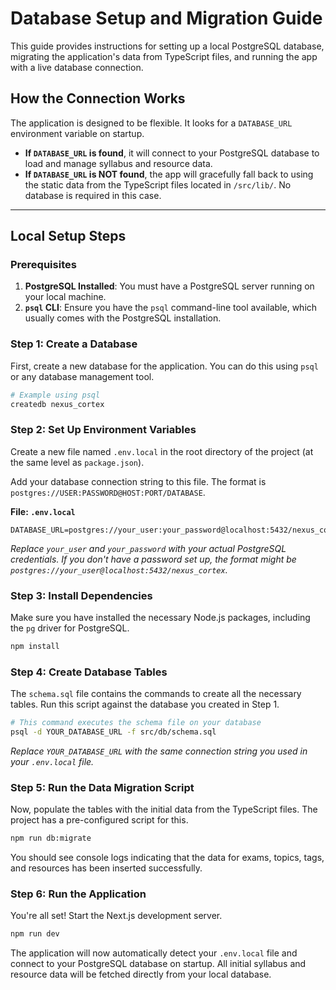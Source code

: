 # Database Setup and Migration Guide

This guide provides instructions for setting up a local PostgreSQL database, migrating the application's data from TypeScript files, and running the app with a live database connection.

## How the Connection Works

The application is designed to be flexible. It looks for a `DATABASE_URL` environment variable on startup.
- **If `DATABASE_URL` is found**, it will connect to your PostgreSQL database to load and manage syllabus and resource data.
- **If `DATABASE_URL` is NOT found**, the app will gracefully fall back to using the static data from the TypeScript files located in `/src/lib/`. No database is required in this case.

---

## Local Setup Steps

### Prerequisites

1.  **PostgreSQL Installed**: You must have a PostgreSQL server running on your local machine.
2.  **`psql` CLI**: Ensure you have the `psql` command-line tool available, which usually comes with the PostgreSQL installation.

### Step 1: Create a Database

First, create a new database for the application. You can do this using `psql` or any database management tool.

```bash
# Example using psql
createdb nexus_cortex
```

### Step 2: Set Up Environment Variables

Create a new file named `.env.local` in the root directory of the project (at the same level as `package.json`).

Add your database connection string to this file. The format is `postgres://USER:PASSWORD@HOST:PORT/DATABASE`.

**File: `.env.local`**
```
DATABASE_URL=postgres://your_user:your_password@localhost:5432/nexus_cortex
```
*Replace `your_user` and `your_password` with your actual PostgreSQL credentials. If you don't have a password set up, the format might be `postgres://your_user@localhost:5432/nexus_cortex`.*

### Step 3: Install Dependencies

Make sure you have installed the necessary Node.js packages, including the `pg` driver for PostgreSQL.

```bash
npm install
```

### Step 4: Create Database Tables

The `schema.sql` file contains the commands to create all the necessary tables. Run this script against the database you created in Step 1.

```bash
# This command executes the schema file on your database
psql -d YOUR_DATABASE_URL -f src/db/schema.sql
```
*Replace `YOUR_DATABASE_URL` with the same connection string you used in your `.env.local` file.*

### Step 5: Run the Data Migration Script

Now, populate the tables with the initial data from the TypeScript files. The project has a pre-configured script for this.

```bash
npm run db:migrate
```
You should see console logs indicating that the data for exams, topics, tags, and resources has been inserted successfully.

### Step 6: Run the Application

You're all set! Start the Next.js development server.

```bash
npm run dev
```

The application will now automatically detect your `.env.local` file and connect to your PostgreSQL database on startup. All initial syllabus and resource data will be fetched directly from your local database.
